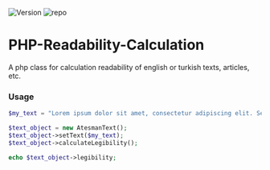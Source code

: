 ![Version](https://img.shields.io/badge/Version-v1.0-success) 
![repo](https://img.shields.io/badge/Status-Active-success)
# PHP-Readability-Calculation
A php class for calculation readability of english or turkish texts, articles, etc.

### Usage
```php
$my_text = "Lorem ipsum dolor sit amet, consectetur adipiscing elit. Sed a tortor velit. Maecenas eget magna a dolor tristique semper. Aenean finibus facilisis justo, a commodo purus posuere auctor. Nullam eu urna et est congue hendrerit. Nullam et interdum justo. Suspendisse pretium fermentum imperdiet. Etiam turpis mauris, auctor in purus vitae, tempor aliquam metus. Nulla pharetra condimentum lobortis. Quisque quis dui a orci ultricies aliquet sed a justo. Quisque at finibus felis.";

$text_object = new AtesmanText();
$text_object->setText($my_text);
$text_object->calculateLegibility();

echo $text_object->legibility;

```
